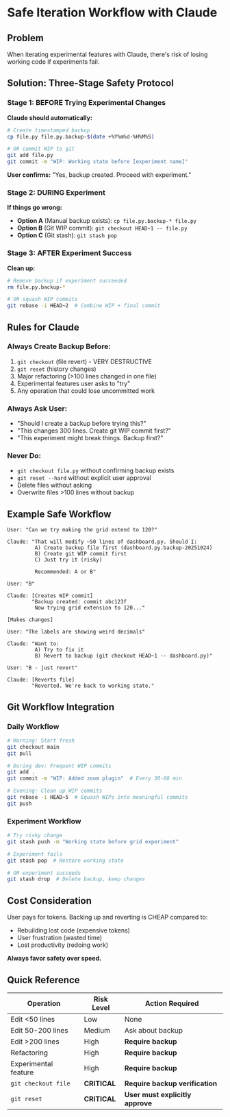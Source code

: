 # Safe Iteration Workflow with Claude

## Problem
When iterating experimental features with Claude, there's risk of losing working code if experiments fail.

## Solution: Three-Stage Safety Protocol

### Stage 1: BEFORE Trying Experimental Changes

**Claude should automatically:**
```bash
# Create timestamped backup
cp file.py file.py.backup-$(date +%Y%m%d-%H%M%S)

# OR commit WIP to git
git add file.py
git commit -m "WIP: Working state before [experiment name]"
```

**User confirms:** "Yes, backup created. Proceed with experiment."

### Stage 2: DURING Experiment

**If things go wrong:**
- **Option A** (Manual backup exists): `cp file.py.backup-* file.py`
- **Option B** (Git WIP commit): `git checkout HEAD~1 -- file.py`
- **Option C** (Git stash): `git stash pop`

### Stage 3: AFTER Experiment Success

**Clean up:**
```bash
# Remove backup if experiment succeeded
rm file.py.backup-*

# OR squash WIP commits
git rebase -i HEAD~2  # Combine WIP + final commit
```

## Rules for Claude

### Always Create Backup Before:
1. `git checkout` (file revert) - VERY DESTRUCTIVE
2. `git reset` (history changes)
3. Major refactoring (>100 lines changed in one file)
4. Experimental features user asks to "try"
5. Any operation that could lose uncommitted work

### Always Ask User:
- "Should I create a backup before trying this?"
- "This changes 300 lines. Create git WIP commit first?"
- "This experiment might break things. Backup first?"

### Never Do:
- `git checkout file.py` without confirming backup exists
- `git reset --hard` without explicit user approval
- Delete files without asking
- Overwrite files >100 lines without backup

## Example Safe Workflow

```
User: "Can we try making the grid extend to 120?"

Claude: "That will modify ~50 lines of dashboard.py. Should I:
         A) Create backup file first (dashboard.py.backup-20251024)
         B) Create git WIP commit first
         C) Just try it (risky)

         Recommended: A or B"

User: "B"

Claude: [Creates WIP commit]
        "Backup created: commit abc123f
         Now trying grid extension to 120..."

[Makes changes]

User: "The labels are showing weird decimals"

Claude: "Want to:
         A) Try to fix it
         B) Revert to backup (git checkout HEAD~1 -- dashboard.py)"

User: "B - just revert"

Claude: [Reverts file]
        "Reverted. We're back to working state."
```

## Git Workflow Integration

### Daily Workflow
```bash
# Morning: Start fresh
git checkout main
git pull

# During dev: Frequent WIP commits
git add .
git commit -m "WIP: Added zoom plugin"  # Every 30-60 min

# Evening: Clean up WIP commits
git rebase -i HEAD~5  # Squash WIPs into meaningful commits
git push
```

### Experiment Workflow
```bash
# Try risky change
git stash push -m "Working state before grid experiment"

# Experiment fails
git stash pop  # Restore working state

# OR experiment succeeds
git stash drop  # Delete backup, keep changes
```

## Cost Consideration

User pays for tokens. Backing up and reverting is CHEAP compared to:
- Rebuilding lost code (expensive tokens)
- User frustration (wasted time)
- Lost productivity (redoing work)

**Always favor safety over speed.**

## Quick Reference

| Operation | Risk Level | Action Required |
|-----------|------------|-----------------|
| Edit <50 lines | Low | None |
| Edit 50-200 lines | Medium | Ask about backup |
| Edit >200 lines | High | **Require backup** |
| Refactoring | High | **Require backup** |
| Experimental feature | High | **Require backup** |
| `git checkout file` | **CRITICAL** | **Require backup verification** |
| `git reset` | **CRITICAL** | **User must explicitly approve** |

